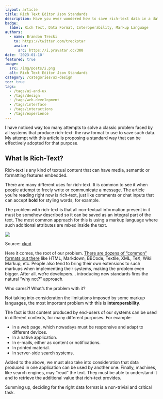 ```yaml
---
layout: article
title: Rich Text Editor Json Standards
description: Have you ever wondered how to save rich-text data in a database? This article proposes a standard way that can be effectively adopted for that purpose.
badge:
  label: Rich Text, Data Format, Interoperability, Markup Language
authors:
  - name: Brandon Trecki
    to: https://twitter.com/treckstar
    avatar:
      src: https://i.pravatar.cc/300
date: '2023-01-10'
featured: true
image:
  src: /img/posts/2.png
  alt: Rich Text Editor Json Standards
category: /categories/ux-design
toc: true
tags:
  - /tags/ui-and-ux
  - /tags/design
  - /tags/web-development
  - /tags/interface
  - /tags/interactions
  - /tags/experience
---
```



I have noticed way too many attempts to solve a classic problem faced by all systems that produce rich-text: the raw format to use to save such data. My attempt with this article is proposing a standard way that can be effectively adopted for that purpose.

## What Is Rich-Text?

Rich-text is any kind of textual content that can have media, semantic or formatting features embedded.

There are many different uses for rich-text. It is common to see it when people attempt to freely write or communicate a message. The article you’re reading right now is rich-text, just like comments or chat inputs that can accept **bold** for styling words, for example.

The problem with rich-text is that all non-textual information present in it must be somehow described so it can be saved as an integral part of the text. The most common approach for this is using a markup language where such additional attributes are mixed inside the text.

![](https://miro.medium.com/v2/resize:fit:1000/1*bl67_i5wn3Hro-eXBHa-TA.png)

Source: [xkcd](https://xkcd.com/927/)

Here it comes, the root of our problem. [There are dozens of “common” formats out there](https://en.wikipedia.org/wiki/List_of_document_markup_languages) like HTML, Markdown, BBCode, Textile, XML, TeX, Wiki Markup, etc. People also tend to bring their own extensions to such markups when implementing their systems, making the problem even bigger. After all, we’re developers… introducing new standards fires the natural “why not?” approach.

Who cares?! What’s the problem with it?

Not taking into consideration the limitations imposed by some markup languages, the most important problem with this is **interoperability**.

The fact is that content produced by end-users of our systems can be used in different contexts, for many different purposes. For example:

- In a web page, which nowadays must be responsive and adapt to different devices.
- In a native application.
- In e-mails, either as content or notifications.
- In printed material.
- In server-side search systems.

Added to the above, we must also take into consideration that data produced in one application can be used by another one. Finally, machines, like search engines, may “read” the text. They must be able to understand it and to retrieve the additional value that rich-text provides.

Summing up, deciding for the right data format is a non-trivial and critical task.
